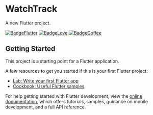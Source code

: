 # WatchTrack

A new Flutter project.

[![BadgeFlutter](https://forthebadge.com/images/badges/made-with-flutter.svg)](https://flutter.dev) [![BadgeLove](https://forthebadge.com/images/badges/built-with-love.svg)]()
[![BadgeCoffee](https://forthebadge.com/images/badges/powered-by-coffee.svg)]()

## Getting Started

This project is a starting point for a Flutter application.

A few resources to get you started if this is your first Flutter project:

- [Lab: Write your first Flutter app](https://docs.flutter.dev/get-started/codelab)
- [Cookbook: Useful Flutter samples](https://docs.flutter.dev/cookbook)

For help getting started with Flutter development, view the
[online documentation](https://docs.flutter.dev/), which offers tutorials,
samples, guidance on mobile development, and a full API reference.
